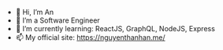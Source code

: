 - 👋 Hi, I’m An
- 👀 I’m a Software Engineer
- 🌱 I’m currently learning: ReactJS, GraphQL, NodeJS, Express
- 📫 My official site: https://nguyenthanhan.me/

<!---
nguyenthanhanit/nguyenthanhanit is a ✨ special ✨ repository because its `README.md` (this file) appears on your GitHub profile.
You can click the Preview link to take a look at your changes.
--->
